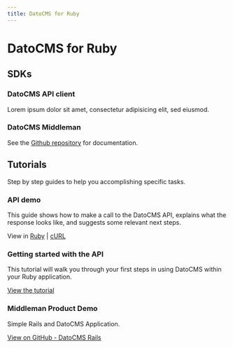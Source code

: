 ```yaml
---
title: DatoCMS for Ruby
---
```


# DatoCMS for Ruby

## SDKs

### DatoCMS API client

Lorem ipsum dolor sit amet, consectetur adipisicing elit, sed eiusmod.

### DatoCMS Middleman

See the [Github repository](https://github.com/datocms/middleman-dato) for documentation.

## Tutorials

Step by step guides to help you accomplishing specific tasks.

### API demo

This guide shows how to make a call to the DatoCMS API, explains what the response looks like, and suggests some relevant next steps.

View in [Ruby](#) | [cURL](#)

### Getting started with the API

This tutorial will walk you through your first steps in using DatoCMS within your Ruby application.

[View the tutorial](#)

### Middleman Product Demo

Simple Rails and DatoCMS Application.

[View on GitHub - DatoCMS Rails](#)

